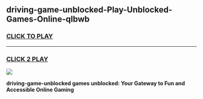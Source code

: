 
## driving-game-unblocked-Play-Unblocked-Games-Online-qlbwb
<h3>
<a href="https://premium76.site?title=driving-game-unblocked&ref=25A">CLICK TO PLAY</a></h3>
<hr>

<h3>
<a href="https://premium76.site?title=driving-game-unblocked&ref=25A">CLICK 2 PLAY</a>
  
</h3>

<a href="https://premium76.site?title=driving-game-unblocked&ref=25A"><img src="https://clearcache.store/games.png"></a>


**driving-game-unblocked games unblocked: Your Gateway to Fun and Accessible Online Gaming**
